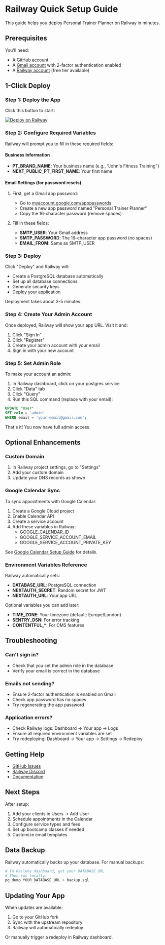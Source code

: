 # Railway Quick Setup Guide

This guide helps you deploy Personal Trainer Planner on Railway in minutes.

## Prerequisites

You'll need:

- A [GitHub account](https://github.com)
- A [Gmail account](https://gmail.com) with 2-factor authentication enabled
- A [Railway account](https://railway.app) (free tier available)

## 1-Click Deploy

### Step 1: Deploy the App

Click this button to start:

[![Deploy on Railway](https://railway.app/button.svg)](https://railway.app/template/personal-trainer-planner)

### Step 2: Configure Required Variables

Railway will prompt you to fill in these required fields:

#### Business Information

- **PT_BRAND_NAME**: Your business name (e.g., "John's Fitness Training")
- **NEXT_PUBLIC_PT_FIRST_NAME**: Your first name

#### Email Settings (for password resets)

1. First, get a Gmail app password:

   - Go to
     [myaccount.google.com/apppasswords](https://myaccount.google.com/apppasswords)
   - Create a new app password named "Personal Trainer Planner"
   - Copy the 16-character password (remove spaces)

2. Fill in these fields:
   - **SMTP_USER**: Your Gmail address
   - **SMTP_PASSWORD**: The 16-character app password (no spaces)
   - **EMAIL_FROM**: Same as SMTP_USER

### Step 3: Deploy

Click "Deploy" and Railway will:

- Create a PostgreSQL database automatically
- Set up all database connections
- Generate security keys
- Deploy your application

Deployment takes about 3-5 minutes.

### Step 4: Create Your Admin Account

Once deployed, Railway will show your app URL. Visit it and:

1. Click "Sign In"
2. Click "Register"
3. Create your admin account with your email
4. Sign in with your new account

### Step 5: Set Admin Role

To make your account an admin:

1. In Railway dashboard, click on your postgres service
2. Click "Data" tab
3. Click "Query"
4. Run this SQL command (replace with your email):

```sql
UPDATE "User"
SET role = 'admin'
WHERE email = 'your-email@gmail.com';
```

That's it! You now have full admin access.

## Optional Enhancements

### Custom Domain

1. In Railway project settings, go to "Settings"
2. Add your custom domain
3. Update your DNS records as shown

### Google Calendar Sync

To sync appointments with Google Calendar:

1. Create a Google Cloud project
2. Enable Calendar API
3. Create a service account
4. Add these variables in Railway:
   - GOOGLE_CALENDAR_ID
   - GOOGLE_SERVICE_ACCOUNT_EMAIL
   - GOOGLE_SERVICE_ACCOUNT_PRIVATE_KEY

See [Google Calendar Setup Guide](docs/google-calendar-setup.md) for details.

### Environment Variables Reference

Railway automatically sets:

- **DATABASE_URL**: PostgreSQL connection
- **NEXTAUTH_SECRET**: Random secret for JWT
- **NEXTAUTH_URL**: Your app URL

Optional variables you can add later:

- **TIME_ZONE**: Your timezone (default: Europe/London)
- **SENTRY_DSN**: For error tracking
- **CONTENTFUL\_\***: For CMS features

## Troubleshooting

### Can't sign in?

- Check that you set the admin role in the database
- Verify your email is correct in the database

### Emails not sending?

- Ensure 2-factor authentication is enabled on Gmail
- Check app password has no spaces
- Try regenerating the app password

### Application errors?

- Check Railway logs: Dashboard → Your app → Logs
- Ensure all required environment variables are set
- Try redeploying: Dashboard → Your app → Settings → Redeploy

## Getting Help

- [GitHub Issues](https://github.com/james-langridge/personal-trainer-planner/issues)
- [Railway Discord](https://discord.gg/railway)
- [Documentation](https://github.com/james-langridge/personal-trainer-planner#readme)

## Next Steps

After setup:

1. Add your clients in Users → Add User
2. Schedule appointments in the Calendar
3. Configure service types and fees
4. Set up bootcamp classes if needed
5. Customize email templates

## Data Backup

Railway automatically backs up your database. For manual backups:

```bash
# In Railway dashboard, get your DATABASE_URL
# Then run locally:
pg_dump YOUR_DATABASE_URL > backup.sql
```

## Updating Your App

When updates are available:

1. Go to your GitHub fork
2. Sync with the upstream repository
3. Railway will automatically redeploy

Or manually trigger a redeploy in Railway dashboard.
